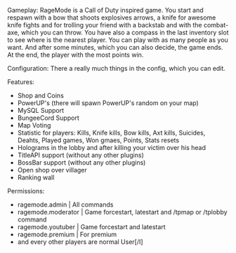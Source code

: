 Gameplay:
RageMode is a Call of Duty inspired game.
You start and respawn with a bow that shoots explosives arrows, a knife for awesome knife fights and for trolling your friend with a backstab and with the combat-axe, which you can throw. You have also a compass in the last inventory slot to see where is the nearest player.
You can play with as many people as you want. And after some minutes, which you can also decide, the game ends. At the end, the player with the most points win.

Configuration:
There a really much things in the config, which you can edit.

Features:
   - Shop and Coins
   - PowerUP's (there will spawn PowerUP's random on your map)
   - MySQL Support
   - BungeeCord Support
   - Map Voting
   - Statistic for players: Kills, Knife kills, Bow kills, Axt kills, Suicides, Deahts, Played games, Won gmaes, Points, Stats resets
   - Holograms in the lobby and after killing your victim over his head
   - TitleAPI support (without any other plugins)
   - BossBar support (without any other plugins)
   - Open shop over villager
   - Ranking wall

Permissions:
   - ragemode.admin | All commands
   - ragemode.moderator | Game forcestart, latestart and /tpmap or /tplobby command
   - ragemode.youtuber | Game forcestart and latestart
   - ragemode.premium | For premium
   - and every other players are normal User[/I]



